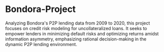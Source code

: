 # Bondora-Project
Analyzing Bondora's P2P lending data from 2009 to 2020, this project focuses on credit risk modeling for uncollateralized loans. It seeks to empower lenders in minimizing default risks and optimizing returns amidst information asymmetry, emphasizing rational decision-making in the dynamic P2P lending environment.
